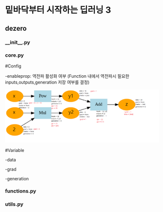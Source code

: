 <h1>밑바닥부터 시작하는 딥러닝 3</h1>

<h2>dezero </h2>


<h3>__init__.py</h3>


<h3>core.py</h3>


#Config


-enableprop: 역전파 활성화 여부 
(Function 내에서 역전파시 필요한 inputs,outputs,generation 저장 여부를 결정)



![forward and backward](./dezero/image.png)

#Variable

-data

-grad

-generation


<h3>functions.py</h3>


<h3>utils.py</h3>
